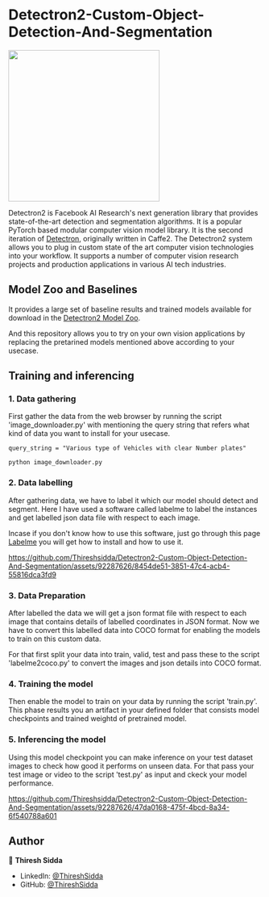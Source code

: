 # Detectron2-Custom-Object-Detection-And-Segmentation

<img src="https://github.com/facebookresearch/detectron2/blob/main/.github/Detectron2-Logo-Horz.svg" width="300">

Detectron2 is Facebook AI Research's next generation library that provides state-of-the-art detection and segmentation algorithms.
It is a popular PyTorch based modular computer vision model library.
It is the second iteration of [Detectron](https://github.com/facebookresearch/Detectron/), originally written in Caffe2.
The Detectron2 system allows you to plug in custom state of the art computer vision technologies into your workflow.
It supports a number of computer vision research projects and production applications in various AI tech industries.

## Model Zoo and Baselines
It provides a large set of baseline results and trained models available for download in the [Detectron2 Model Zoo](https://github.com/facebookresearch/detectron2/blob/main/MODEL_ZOO.md).

And this repository allows you to try on your own vision applications by replacing the pretarined models mentioned above according to your usecase.

## Training and inferencing
### 1. Data gathering
First gather the data from the web browser by running the script 'image_downloader.py' with mentioning the query string that refers what kind of data you want to install for your usecase.
```
query_string = "Various type of Vehicles with clear Number plates"

python image_downloader.py
```


### 2. Data labelling
After gathering data, we have to label it which our model should detect and segment. Here I have used a software called labelme to label the instances and get labelled json data file with respect to each image.

Incase if you don't know how to use this software, just go through this page [Labelme](https://datagen.tech/guides/image-annotation/labelme/) you will get how to install and how to use it.

https://github.com/Thireshsidda/Detectron2-Custom-Object-Detection-And-Segmentation/assets/92287626/8454de51-3851-47c4-acb4-55816dca3fd9


### 3. Data Preparation
After labelled the data we will get a json format file with respect to each image that contains details of labelled coordinates in JSON format. Now we have to convert this labelled data into COCO format for enabling the models to train on this custom data. 

For that first split your data into train, valid, test and pass these to the script 'labelme2coco.py' to convert the images and json details into COCO format.

### 4. Training the model
Then enable the model to train on your data by running the script 'train.py'. This phase results you an artifact in your defined folder that consists model checkpoints and trained weightd of pretrained model.

### 5. Inferencing the model
Using this model checkpoint you can make inference on your test dataset images to check how good it performs on unseen data. For that pass your test image or video to the script 'test.py' as input and ckeck your model performance.

https://github.com/Thireshsidda/Detectron2-Custom-Object-Detection-And-Segmentation/assets/92287626/47da0168-475f-4bcd-8a34-6f540788a601


## Author

👤 **Thiresh Sidda**

* LinkedIn: [@ThireshSidda](https://www.linkedin.com/in/thiresh-sidda)
* GitHub: [@ThireshSidda](https://github.com/Thireshsidda)





